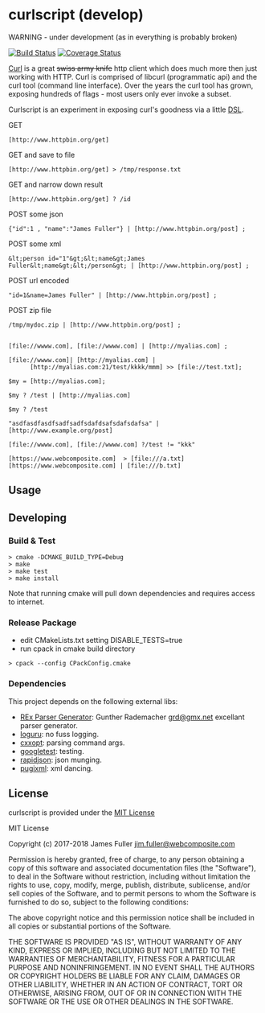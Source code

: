 # curlscript (develop)
WARNING - under development (as in everything is probably broken)

[![Build Status](https://travis-ci.org/xquery/curlscript.svg?branch=develop)](https://travis-ci.org/xquery/curlscript)
[![Coverage Status](https://coveralls.io/repos/github/xquery/curlscript/badge.svg?branch=develop)](https://coveralls.io/github/xquery/curlscript?branch=develop)

[Curl](https://curl.haxx.se/) is a great ~~swiss army knife~~ http client which does much more then just working with HTTP. Curl is comprised of 
libcurl (programmatic api) and the curl tool (command line interface). Over the years the curl tool has grown, exposing hundreds
of flags - most users only ever invoke a subset.

Curlscript is an experiment in exposing curl's goodness via a little [DSL](https://en.wikipedia.org/wiki/Domain-specific_language).

GET   
```$bash
[http://www.httpbin.org/get]
```

GET and save to file  
```$bash
[http://www.httpbin.org/get] > /tmp/response.txt
```

GET and narrow down result
```$bash
[http://www.httpbin.org/get] ? /id
```

POST some json
```$bash
{"id":1 , "name":"James Fuller"} | [http://www.httpbin.org/post] ;
```

POST some xml
```$bash
&lt;person id="1"&gt;&lt;name&gt;James Fuller&lt;name&gt;&lt;/person&gt; | [http://www.httpbin.org/post] ;
```

POST url encoded
```$bash
"id=1&name=James Fuller" | [http://www.httpbin.org/post] ;
```

POST zip file
```$bash
/tmp/mydoc.zip | [http://www.httpbin.org/post] ;
```

```$bash

[file://wwww.com], [file://wwww.com] | [http://myalias.com] ;

[file://wwww.com]| [http://myalias.com] |
      [http://myalias.com:21/test/kkkk/mmm] >> [file://test.txt];

$my = [http://myalias.com];

$my ? /test | [http://myalias.com]

$my ? /test

"asdfasdfasdfsadfsadfsdafdsafsdafsdafsa" | [http://www.example.org/post]

[file://wwww.com], [file://wwww.com] ?/test != "kkk"

[https://www.webcomposite.com]  > [file:///a.txt]
[https://www.webcomposite.com] | [file:///b.txt]
```


## Usage


## Developing

### Build & Test

```
> cmake -DCMAKE_BUILD_TYPE=Debug
> make
> make test
> make install

```

Note that running cmake will pull down dependencies and requires access to internet.


### Release Package

* edit CMakeLists.txt setting DISABLE_TESTS=true
* run cpack in cmake build directory
```
> cpack --config CPackConfig.cmake

````

### Dependencies
This project depends on the following external libs:

* [REx Parser Generator](http://www.bottlecaps.de/rex/): Gunther Rademacher <grd@gmx.net> excellant parser generator. 
* [loguru](https://github.com/emilk/loguru): no fuss logging.
* [cxxopt](https://github.com/jarro2783/cxxopts): parsing command args.
* [googletest](https://github.com/google/googletest): testing.
* [rapidjson](https://github.com/miloyip/rapidjson): json munging.
* [pugixml](https://github.com/zeux/pugixml): xml dancing.

## License

curlscript is provided under the [MIT License](COPYING)

MIT License

Copyright (c) 2017-2018 James Fuller <jim.fuller@webcomposite.com>

Permission is hereby granted, free of charge, to any person obtaining a copy
of this software and associated documentation files (the "Software"), to deal
in the Software without restriction, including without limitation the rights
to use, copy, modify, merge, publish, distribute, sublicense, and/or sell
copies of the Software, and to permit persons to whom the Software is
furnished to do so, subject to the following conditions:

The above copyright notice and this permission notice shall be included in all
copies or substantial portions of the Software.

THE SOFTWARE IS PROVIDED "AS IS", WITHOUT WARRANTY OF ANY KIND, EXPRESS OR
IMPLIED, INCLUDING BUT NOT LIMITED TO THE WARRANTIES OF MERCHANTABILITY,
FITNESS FOR A PARTICULAR PURPOSE AND NONINFRINGEMENT. IN NO EVENT SHALL THE
AUTHORS OR COPYRIGHT HOLDERS BE LIABLE FOR ANY CLAIM, DAMAGES OR OTHER
LIABILITY, WHETHER IN AN ACTION OF CONTRACT, TORT OR OTHERWISE, ARISING FROM,
OUT OF OR IN CONNECTION WITH THE SOFTWARE OR THE USE OR OTHER DEALINGS IN THE
SOFTWARE.